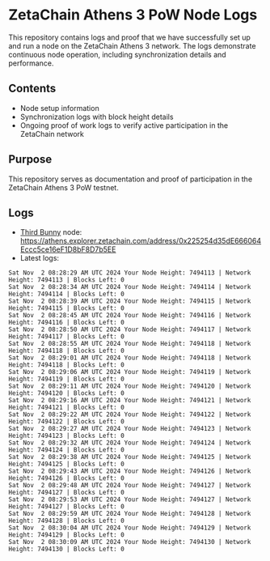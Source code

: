 # ZetaChain Athens 3 PoW Node Logs
This repository contains logs and proof that we have successfully set up and run a node on the ZetaChain Athens 3 network. The logs demonstrate continuous node operation, including synchronization details and performance.

## Contents
- Node setup information
- Synchronization logs with block height details
- Ongoing proof of work logs to verify active participation in the ZetaChain network

## Purpose
This repository serves as documentation and proof of participation in the ZetaChain Athens 3 PoW testnet.

## Logs

- [Third Bunny](https://thirdbunny.xyz/) node: https://athens.explorer.zetachain.com/address/0x225254d35dE666064Eccc5ce16eF1D8bF8D7b5EE
- Latest logs:
```
Sat Nov  2 08:28:29 AM UTC 2024 Your Node Height: 7494113 | Network Height: 7494113 | Blocks Left: 0
Sat Nov  2 08:28:34 AM UTC 2024 Your Node Height: 7494114 | Network Height: 7494114 | Blocks Left: 0
Sat Nov  2 08:28:39 AM UTC 2024 Your Node Height: 7494115 | Network Height: 7494115 | Blocks Left: 0
Sat Nov  2 08:28:45 AM UTC 2024 Your Node Height: 7494116 | Network Height: 7494116 | Blocks Left: 0
Sat Nov  2 08:28:50 AM UTC 2024 Your Node Height: 7494117 | Network Height: 7494117 | Blocks Left: 0
Sat Nov  2 08:28:55 AM UTC 2024 Your Node Height: 7494118 | Network Height: 7494118 | Blocks Left: 0
Sat Nov  2 08:29:01 AM UTC 2024 Your Node Height: 7494118 | Network Height: 7494118 | Blocks Left: 0
Sat Nov  2 08:29:06 AM UTC 2024 Your Node Height: 7494119 | Network Height: 7494119 | Blocks Left: 0
Sat Nov  2 08:29:11 AM UTC 2024 Your Node Height: 7494120 | Network Height: 7494120 | Blocks Left: 0
Sat Nov  2 08:29:16 AM UTC 2024 Your Node Height: 7494121 | Network Height: 7494121 | Blocks Left: 0
Sat Nov  2 08:29:22 AM UTC 2024 Your Node Height: 7494122 | Network Height: 7494122 | Blocks Left: 0
Sat Nov  2 08:29:27 AM UTC 2024 Your Node Height: 7494123 | Network Height: 7494123 | Blocks Left: 0
Sat Nov  2 08:29:32 AM UTC 2024 Your Node Height: 7494124 | Network Height: 7494124 | Blocks Left: 0
Sat Nov  2 08:29:38 AM UTC 2024 Your Node Height: 7494125 | Network Height: 7494125 | Blocks Left: 0
Sat Nov  2 08:29:43 AM UTC 2024 Your Node Height: 7494126 | Network Height: 7494126 | Blocks Left: 0
Sat Nov  2 08:29:48 AM UTC 2024 Your Node Height: 7494127 | Network Height: 7494127 | Blocks Left: 0
Sat Nov  2 08:29:53 AM UTC 2024 Your Node Height: 7494127 | Network Height: 7494127 | Blocks Left: 0
Sat Nov  2 08:29:59 AM UTC 2024 Your Node Height: 7494128 | Network Height: 7494128 | Blocks Left: 0
Sat Nov  2 08:30:04 AM UTC 2024 Your Node Height: 7494129 | Network Height: 7494129 | Blocks Left: 0
Sat Nov  2 08:30:09 AM UTC 2024 Your Node Height: 7494130 | Network Height: 7494130 | Blocks Left: 0
```
